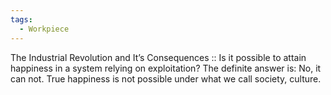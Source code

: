 ```yaml
---
tags:
  - Workpiece
---
```

The Industrial Revolution and It’s Consequences :: 
Is it possible to attain happiness in a system relying on exploitation? 
The definite answer is: No, it can not. 
True happiness is not possible under what we call society, culture. 
